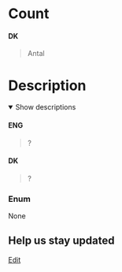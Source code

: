 # Count

#### DK

> Antal

# Description

<details open markdown=1><summary markdown="span">Show descriptions</summary>

#### ENG

> ?

#### DK

> ?

</details>

### Enum

None

## Help us stay updated

[Edit](https://github.com/FMDatahub/DataDictionary/tree/main/Quantities/Count.md)
